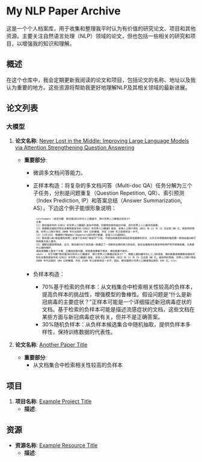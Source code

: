 # My NLP Paper Archive

这是一个个人档案库，用于收集和整理我平时认为有价值的研究论文、项目和其他资源。主要关注自然语言处理（NLP）领域的论文，但也包括一些相关的研究和项目，以增强我的知识和理解。


## 概述

在这个仓库中，我会定期更新我阅读的论文和项目，包括论文的名称、地址以及我认为重要的地方。这些资源将帮助我更好地理解NLP及其相关领域的最新进展。

## 论文列表

### 大模型

1. **论文名称**: [Never Lost in the Middle: Improving Large Language Models via Attention Strengthening Question Answering](https://arxiv.org/abs/2311.09198)

   - **重要部分**: 

     - 微调多文档问答能力。

     - 正样本构造：将复杂的多文档问答（Multi-doc QA）任务分解为三个子任务，分别是问题重复（Question Repetition, QR）、索引预测（Index Prediction, IP）和答案总结（Answer Summarization, AS），下边这个例子能很形象说明：

       ![image-20240711190228310](image/image-20240711190228310.png)

     - 负样本构造：

       - 70%基于检索的负样本：从文档集合中检索相关性较高的负样本，提高负样本的挑战性，增强模型的鲁棒性。假设问题是“什么是新冠病毒的主要症状？”正样本可能是一个详细描述新冠病毒症状的文档。基于检索的负样本可能是描述流感症状的文档，这些文档在某些方面与新冠病毒症状有关，但并不是正确答案。
       - 30%随机负样本：从负样本候选集合中随机抽取，提供负样本多样性，保持训练数据的代表性。

2. **论文名称**: [Another Paper Title](http://example.com)

   - **重要部分**:
     - 从文档集合中检索相关性较高的负样本



## 项目

1. **项目名称**: [Example Project Title](http://example.com)
   - **描述**: 

## 资源

- **资源名称**: [Example Resource Title](http://example.com)
  - **描述**: 